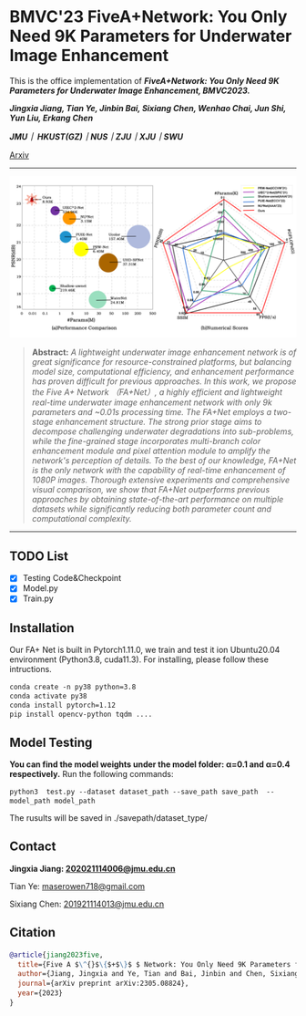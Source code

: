 # BMVC'23 FiveA+Network: You Only Need 9K Parameters for Underwater Image Enhancement

This is the office implementation of ***FiveA+Network: You Only Need 9K Parameters for Underwater Image Enhancement, BMVC2023.***

***Jingxia Jiang, Tian Ye, Jinbin Bai, Sixiang Chen, Wenhao Chai, Jun Shi, Yun Liu, Erkang Chen***

***JMU｜ HKUST(GZ)｜NUS｜ZJU｜XJU｜SWU***

[Arxiv](https://arxiv.org/abs/2305.08824)

<hr />

![FAPlus_Net_Comparison.jpg](Figures/FAPlus_Net_Comparison.jpg)


> **Abstract:** *A lightweight underwater image enhancement network is of great significance for resource-constrained platforms, but balancing model size, computational efficiency, and enhancement performance has proven difficult for previous approaches. In this work, we propose the Five A+ Network （FA+Net）, a highly efficient and lightweight real-time underwater image enhancement network with only 9k parameters and ~0.01s processing time. The FA+Net employs a two-stage enhancement structure. The strong prior stage aims to decompose challenging underwater degradations into sub-problems, while the fine-grained stage incorporates multi-branch color enhancement module and pixel attention module to amplify the network's perception of details. To the best of our knowledge, FA+Net is the only network with the capability of real-time enhancement of 1080P images. Thorough extensive experiments and comprehensive visual comparison, we show that FA+Net outperforms previous approaches by obtaining state-of-the-art performance on multiple datasets while significantly reducing both parameter count and computational complexity.* 

<hr />


## TODO List
- [x] Testing Code&Checkpoint
- [x] Model.py
- [x] Train.py

## Installation
Our FA+ Net is built in Pytorch1.11.0, we train and test it ion Ubuntu20.04 environment (Python3.8, cuda11.3).
For installing, please follow these intructions.

```
conda create -n py38 python=3.8
conda activate py38
conda install pytorch=1.12 
pip install opencv-python tqdm ....
```

## Model Testing
**You can find the model weights under the model folder: α=0.1 and α=0.4 respectively.**
Run the following commands:
```
python3  test.py --dataset dataset_path --save_path save_path  --model_path model_path 
```
The rusults will be saved in ./savepath/dataset_type/

## Contact
**Jingxia Jiang: 202021114006@jmu.edu.cn** 

Tian Ye: maserowen718@gmail.com 

Sixiang Chen: 201921114013@jmu.edu.cn


## Citation
```bibtex
@article{jiang2023five,
  title={Five A $\^{}$\{$+$\}$ $ Network: You Only Need 9K Parameters for Underwater Image Enhancement},
  author={Jiang, Jingxia and Ye, Tian and Bai, Jinbin and Chen, Sixiang and Chai, Wenhao and Jun, Shi and Liu, Yun and Chen, Erkang},
  journal={arXiv preprint arXiv:2305.08824},
  year={2023}
}
```

